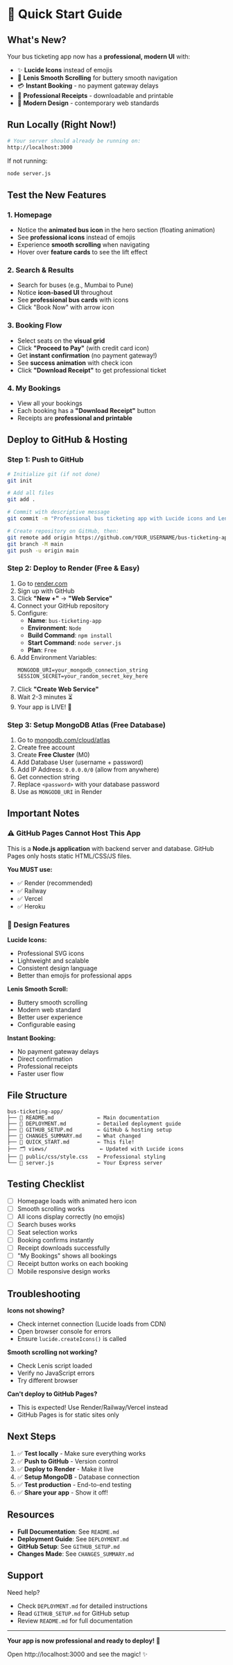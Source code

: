 # 🚀 Quick Start Guide

## What's New?

Your bus ticketing app now has a **professional, modern UI** with:
- ✨ **Lucide Icons** instead of emojis
- 🎨 **Lenis Smooth Scrolling** for buttery smooth navigation
- 💳 **Instant Booking** - no payment gateway delays
- 📄 **Professional Receipts** - downloadable and printable
- 🎯 **Modern Design** - contemporary web standards

## Run Locally (Right Now!)

```bash
# Your server should already be running on:
http://localhost:3000
```

If not running:
```bash
node server.js
```

## Test the New Features

### 1. Homepage
- Notice the **animated bus icon** in the hero section (floating animation)
- See **professional icons** instead of emojis
- Experience **smooth scrolling** when navigating
- Hover over **feature cards** to see the lift effect

### 2. Search & Results
- Search for buses (e.g., Mumbai to Pune)
- Notice **icon-based UI** throughout
- See **professional bus cards** with icons
- Click "Book Now" with arrow icon

### 3. Booking Flow
- Select seats on the **visual grid**
- Click **"Proceed to Pay"** (with credit card icon)
- Get **instant confirmation** (no payment gateway!)
- See **success animation** with check icon
- Click **"Download Receipt"** to get professional ticket

### 4. My Bookings
- View all your bookings
- Each booking has a **"Download Receipt"** button
- Receipts are **professional and printable**

## Deploy to GitHub & Hosting

### Step 1: Push to GitHub

```bash
# Initialize git (if not done)
git init

# Add all files
git add .

# Commit with descriptive message
git commit -m "Professional bus ticketing app with Lucide icons and Lenis smooth scrolling"

# Create repository on GitHub, then:
git remote add origin https://github.com/YOUR_USERNAME/bus-ticketing-app.git
git branch -M main
git push -u origin main
```

### Step 2: Deploy to Render (Free & Easy)

1. Go to [render.com](https://render.com)
2. Sign up with GitHub
3. Click **"New +"** → **"Web Service"**
4. Connect your GitHub repository
5. Configure:
   - **Name**: `bus-ticketing-app`
   - **Environment**: `Node`
   - **Build Command**: `npm install`
   - **Start Command**: `node server.js`
   - **Plan**: `Free`
6. Add Environment Variables:
   ```
   MONGODB_URI=your_mongodb_connection_string
   SESSION_SECRET=your_random_secret_key_here
   ```
7. Click **"Create Web Service"**
8. Wait 2-3 minutes ⏳
9. Your app is LIVE! 🎉

### Step 3: Setup MongoDB Atlas (Free Database)

1. Go to [mongodb.com/cloud/atlas](https://www.mongodb.com/cloud/atlas)
2. Create free account
3. Create **Free Cluster** (M0)
4. Add Database User (username + password)
5. Add IP Address: `0.0.0.0/0` (allow from anywhere)
6. Get connection string
7. Replace `<password>` with your database password
8. Use as `MONGODB_URI` in Render

## Important Notes

### ⚠️ GitHub Pages Cannot Host This App

This is a **Node.js application** with backend server and database. GitHub Pages only hosts static HTML/CSS/JS files.

**You MUST use:**
- ✅ Render (recommended)
- ✅ Railway
- ✅ Vercel
- ✅ Heroku

### 🎨 Design Features

**Lucide Icons:**
- Professional SVG icons
- Lightweight and scalable
- Consistent design language
- Better than emojis for professional apps

**Lenis Smooth Scroll:**
- Buttery smooth scrolling
- Modern web standard
- Better user experience
- Configurable easing

**Instant Booking:**
- No payment gateway delays
- Direct confirmation
- Professional receipts
- Faster user flow

## File Structure

```
bus-ticketing-app/
├── 📄 README.md              ← Main documentation
├── 📄 DEPLOYMENT.md          ← Detailed deployment guide
├── 📄 GITHUB_SETUP.md        ← GitHub & hosting setup
├── 📄 CHANGES_SUMMARY.md     ← What changed
├── 📄 QUICK_START.md         ← This file!
├── 🗂️ views/                 ← Updated with Lucide icons
├── 🎨 public/css/style.css   ← Professional styling
└── 🚀 server.js              ← Your Express server
```

## Testing Checklist

- [ ] Homepage loads with animated hero icon
- [ ] Smooth scrolling works
- [ ] All icons display correctly (no emojis)
- [ ] Search buses works
- [ ] Seat selection works
- [ ] Booking confirms instantly
- [ ] Receipt downloads successfully
- [ ] "My Bookings" shows all bookings
- [ ] Receipt button works on each booking
- [ ] Mobile responsive design works

## Troubleshooting

**Icons not showing?**
- Check internet connection (Lucide loads from CDN)
- Open browser console for errors
- Ensure `lucide.createIcons()` is called

**Smooth scrolling not working?**
- Check Lenis script loaded
- Verify no JavaScript errors
- Try different browser

**Can't deploy to GitHub Pages?**
- This is expected! Use Render/Railway/Vercel instead
- GitHub Pages is for static sites only

## Next Steps

1. ✅ **Test locally** - Make sure everything works
2. ✅ **Push to GitHub** - Version control
3. ✅ **Deploy to Render** - Make it live
4. ✅ **Setup MongoDB** - Database connection
5. ✅ **Test production** - End-to-end testing
6. ✅ **Share your app** - Show it off!

## Resources

- **Full Documentation**: See `README.md`
- **Deployment Guide**: See `DEPLOYMENT.md`
- **GitHub Setup**: See `GITHUB_SETUP.md`
- **Changes Made**: See `CHANGES_SUMMARY.md`

## Support

Need help?
- Check `DEPLOYMENT.md` for detailed instructions
- Read `GITHUB_SETUP.md` for GitHub setup
- Review `README.md` for full documentation

---

**Your app is now professional and ready to deploy!** 🎉

Open http://localhost:3000 and see the magic! ✨
